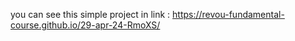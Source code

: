 you can see this simple project in link : https://revou-fundamental-course.github.io/29-apr-24-RmoXS/
